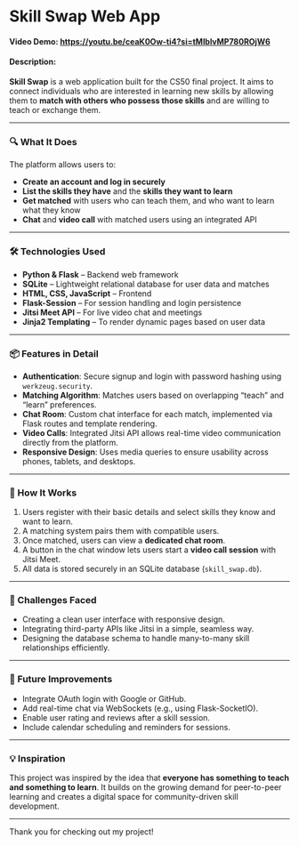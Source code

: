 # Skill Swap Web App

#### Video Demo: https://youtu.be/ceaK0Ow-ti4?si=tMIblvMP780ROjW6

#### Description:

**Skill Swap** is a web application built for the CS50 final project. It aims to connect individuals who are interested in learning new skills by allowing them to **match with others who possess those skills** and are willing to teach or exchange them.

---

### 🔍 What It Does

The platform allows users to:

- **Create an account and log in securely**
- **List the skills they have** and the **skills they want to learn**
- **Get matched** with users who can teach them, and who want to learn what they know
- **Chat** and **video call** with matched users using an integrated API

---

### 🛠 Technologies Used

- **Python & Flask** – Backend web framework
- **SQLite** – Lightweight relational database for user data and matches
- **HTML, CSS, JavaScript** – Frontend
- **Flask-Session** – For session handling and login persistence
- **Jitsi Meet API** – For live video chat and meetings
- **Jinja2 Templating** – To render dynamic pages based on user data

---

### 📦 Features in Detail

- **Authentication**: Secure signup and login with password hashing using `werkzeug.security`.
- **Matching Algorithm**: Matches users based on overlapping “teach” and “learn” preferences.
- **Chat Room**: Custom chat interface for each match, implemented via Flask routes and template rendering.
- **Video Calls**: Integrated Jitsi API allows real-time video communication directly from the platform.
- **Responsive Design**: Uses media queries to ensure usability across phones, tablets, and desktops.

---

### 🚀 How It Works

1. Users register with their basic details and select skills they know and want to learn.
2. A matching system pairs them with compatible users.
3. Once matched, users can view a **dedicated chat room**.
4. A button in the chat window lets users start a **video call session** with Jitsi Meet.
5. All data is stored securely in an SQLite database (`skill_swap.db`).

---

### 🧪 Challenges Faced

- Creating a clean user interface with responsive design.
- Integrating third-party APIs like Jitsi in a simple, seamless way.
- Designing the database schema to handle many-to-many skill relationships efficiently.

---

### 🌟 Future Improvements

- Integrate OAuth login with Google or GitHub.
- Add real-time chat via WebSockets (e.g., using Flask-SocketIO).
- Enable user rating and reviews after a skill session.
- Include calendar scheduling and reminders for sessions.

---

### 💡 Inspiration

This project was inspired by the idea that **everyone has something to teach and something to learn**. It builds on the growing demand for peer-to-peer learning and creates a digital space for community-driven skill development.

---

Thank you for checking out my project!
